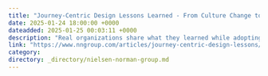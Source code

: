 ```yaml
---
title: "Journey-Centric Design Lessons Learned - From Culture Change to Process Governance"
date: 2025-01-24 18:00:00 +0000
dateadded: 2025-01-25 00:03:11 +0000
description: "Real organizations share what they learned while adopting journey-centric design so other organizations can avoid the same pitfalls."
link: "https://www.nngroup.com/articles/journey-centric-design-lessons/"
category:
directory: _directory/nielsen-norman-group.md
---
```

